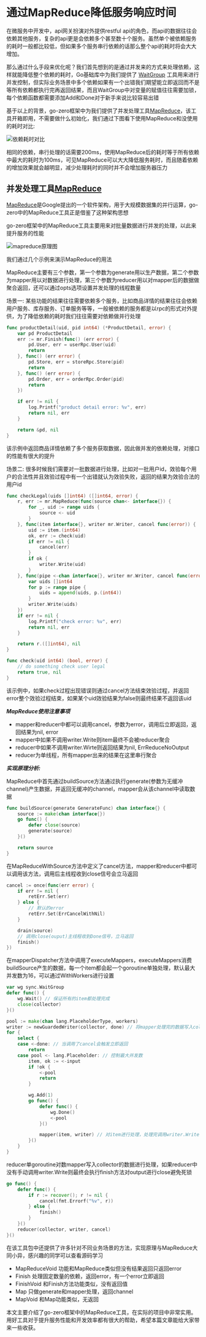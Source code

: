 # 通过MapReduce降低服务响应时间

在微服务中开发中，api网关扮演对外提供restful api的角色，而api的数据往往会依赖其他服务，复杂的api更是会依赖多个甚至数十个服务。虽然单个被依赖服务的耗时一般都比较低，但如果多个服务串行依赖的话那么整个api的耗时将会大大增加。

那么通过什么手段来优化呢？我们首先想到的是通过并发来的方式来处理依赖，这样就能降低整个依赖的耗时，Go基础库中为我们提供了 [WaitGroup](https://golang.org/pkg/sync/#WaitGroup) 工具用来进行并发控制，但实际业务场景中多个依赖如果有一个出错我们期望能立即返回而不是等所有依赖都执行完再返回结果，而且WaitGroup中对变量的赋值往往需要加锁，每个依赖函数都需要添加Add和Done对于新手来说比较容易出错

基于以上的背景，go-zero框架中为我们提供了并发处理工具[MapReduce](https://github.com/shuguocloud/go-zero/blob/master/core/mr/mapreduce.go)，该工具开箱即用，不需要做什么初始化，我们通过下图看下使用MapReduce和没使用的耗时对比:

![依赖耗时对比](https://gitee.com/kevwan/static/raw/master/doc/images/mr_time.png)

相同的依赖，串行处理的话需要200ms，使用MapReduce后的耗时等于所有依赖中最大的耗时为100ms，可见MapReduce可以大大降低服务耗时，而且随着依赖的增加效果就会越明显，减少处理耗时的同时并不会增加服务器压力

## 并发处理工具[MapReduce](https://github.com/shuguocloud/go-zero/tree/master/core/mr)

[MapReduce](https://zh.wikipedia.org/wiki/MapReduce)是Google提出的一个软件架构，用于大规模数据集的并行运算，go-zero中的MapReduce工具正是借鉴了这种架构思想  

go-zero框架中的MapReduce工具主要用来对批量数据进行并发的处理，以此来提升服务的性能  

![mapreduce原理图](https://gitee.com/kevwan/static/raw/master/doc/images/mr.png)

我们通过几个示例来演示MapReduce的用法  

MapReduce主要有三个参数，第一个参数为generate用以生产数据，第二个参数为mapper用以对数据进行处理，第三个参数为reducer用以对mapper后的数据做聚合返回，还可以通过opts选项设置并发处理的线程数量  

场景一: 某些功能的结果往往需要依赖多个服务，比如商品详情的结果往往会依赖用户服务、库存服务、订单服务等等，一般被依赖的服务都是以rpc的形式对外提供，为了降低依赖的耗时我们往往需要对依赖做并行处理  

```go
func productDetail(uid, pid int64) (*ProductDetail, error) {
	var pd ProductDetail
	err := mr.Finish(func() (err error) {
		pd.User, err = userRpc.User(uid)
		return
	}, func() (err error) {
		pd.Store, err = storeRpc.Store(pid)
		return
	}, func() (err error) {
		pd.Order, err = orderRpc.Order(pid)
		return
	})

	if err != nil {
		log.Printf("product detail error: %v", err)
		return nil, err
	}

	return &pd, nil
}
```

该示例中返回商品详情依赖了多个服务获取数据，因此做并发的依赖处理，对接口的性能有很大的提升  

场景二: 很多时候我们需要对一批数据进行处理，比如对一批用户id，效验每个用户的合法性并且效验过程中有一个出错就认为效验失败，返回的结果为效验合法的用户id  

```go
func checkLegal(uids []int64) ([]int64, error) {
	r, err := mr.MapReduce(func(source chan<- interface{}) {
		for _, uid := range uids {
			source <- uid
		}
	}, func(item interface{}, writer mr.Writer, cancel func(error)) {
		uid := item.(int64)
		ok, err := check(uid)
		if err != nil {
			cancel(err)
		}
		if ok {
			writer.Write(uid)
		}
	}, func(pipe <-chan interface{}, writer mr.Writer, cancel func(error)) {
		var uids []int64
		for p := range pipe {
			uids = append(uids, p.(int64))
		}
		writer.Write(uids)
	})
	if err != nil {
        log.Printf("check error: %v", err)
		return nil, err
	}

	return r.([]int64), nil
}

func check(uid int64) (bool, error) {
	// do something check user legal
	return true, nil
}
```

该示例中，如果check过程出现错误则通过cancel方法结束效验过程，并返回error整个效验过程结束，如果某个uid效验结果为false则最终结果不返回该uid

***MapReduce使用注意事项***

* mapper和reducer中都可以调用cancel，参数为error，调用后立即返回，返回结果为nil, error
* mapper中如果不调用writer.Write则item最终不会被reducer聚合
* reducer中如果不调用writer.Wirte则返回结果为nil, ErrReduceNoOutput
* reducer为单线程，所有mapper出来的结果在这里串行聚合

***实现原理分析:***

MapReduce中首先通过buildSource方法通过执行generate(参数为无缓冲channel)产生数据，并返回无缓冲的channel，mapper会从该channel中读取数据

```go
func buildSource(generate GenerateFunc) chan interface{} {
    source := make(chan interface{})
    go func() {
        defer close(source)
        generate(source)
    }()

    return source
}
```

在MapReduceWithSource方法中定义了cancel方法，mapper和reducer中都可以调用该方法，调用后主线程收到close信号会立马返回  

```go
cancel := once(func(err error) {
    if err != nil {
        retErr.Set(err)
    } else {
        // 默认的error
        retErr.Set(ErrCancelWithNil)
    }

    drain(source)
    // 调用close(ouput)主线程收到Done信号，立马返回
    finish()
})
```

在mapperDispatcher方法中调用了executeMappers，executeMappers消费buildSource产生的数据，每一个item都会起一个goroutine单独处理，默认最大并发数为16，可以通过WithWorkers进行设置  

```go
var wg sync.WaitGroup
defer func() {
    wg.Wait() // 保证所有的item都处理完成
    close(collector)
}()

pool := make(chan lang.PlaceholderType, workers)
writer := newGuardedWriter(collector, done) // 将mapper处理完的数据写入collector
for {
    select {
    case <-done: // 当调用了cancel会触发立即返回
        return
    case pool <- lang.Placeholder: // 控制最大并发数
        item, ok := <-input
        if !ok {
            <-pool
            return
        }

        wg.Add(1)
        go func() {
            defer func() {
                wg.Done()
                <-pool
            }()

            mapper(item, writer) // 对item进行处理，处理完调用writer.Write把结果写入collector对应的channel中
        }()
    }
}
```

reducer单goroutine对数mapper写入collector的数据进行处理，如果reducer中没有手动调用writer.Write则最终会执行finish方法对output进行close避免死锁

```go
go func() {
    defer func() {
        if r := recover(); r != nil {
            cancel(fmt.Errorf("%v", r))
        } else {
            finish()
        }
    }()
    reducer(collector, writer, cancel)
}()
```

在该工具包中还提供了许多针对不同业务场景的方法，实现原理与MapReduce大同小异，感兴趣的同学可以查看源码学习

* MapReduceVoid 功能和MapReduce类似但没有结果返回只返回error
* Finish 处理固定数量的依赖，返回error，有一个error立即返回
* FinishVoid 和Finish方法功能类似，没有返回值
* Map 只做generate和mapper处理，返回channel
* MapVoid 和Map功能类似，无返回

本文主要介绍了go-zero框架中的MapReduce工具，在实际的项目中非常实用。用好工具对于提升服务性能和开发效率都有很大的帮助，希望本篇文章能给大家带来一些收获。

